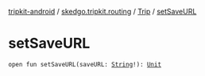 [tripkit-android](../../index.md) / [skedgo.tripkit.routing](../index.md) / [Trip](index.md) / [setSaveURL](./set-save-u-r-l.md)

# setSaveURL

`open fun setSaveURL(saveURL: `[`String`](https://kotlinlang.org/api/latest/jvm/stdlib/kotlin/-string/index.html)`!): `[`Unit`](https://kotlinlang.org/api/latest/jvm/stdlib/kotlin/-unit/index.html)